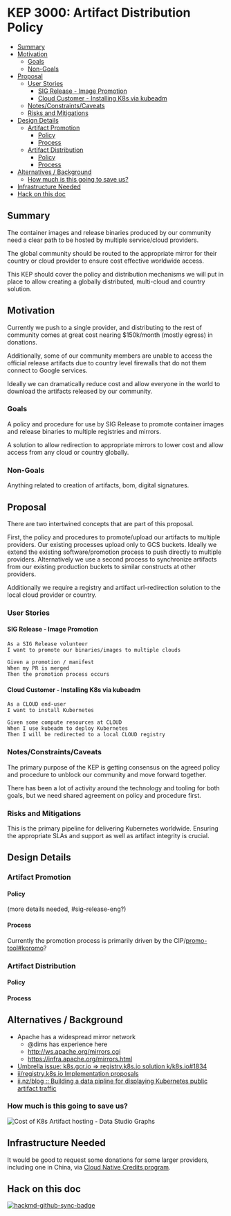 # KEP 3000: Artifact Distribution Policy

<!-- toc -->
- [Summary](#summary)
- [Motivation](#motivation)
  - [Goals](#goals)
  - [Non-Goals](#non-goals)
- [Proposal](#proposal)
  - [User Stories](#user-stories)
    - [SIG Release - Image Promotion](#sig-release---image-promotion)
    - [Cloud Customer - Installing K8s via kubeadm](#cloud-customer---installing-k8s-via-kubeadm)
  - [Notes/Constraints/Caveats](#notesconstraintscaveats)
  - [Risks and Mitigations](#risks-and-mitigations)
- [Design Details](#design-details)
  - [Artifact Promotion](#artifact-promotion)
    - [Policy](#policy)
    - [Process](#process)
  - [Artifact Distribution](#artifact-distribution)
    - [Policy](#policy-1)
    - [Process](#process-1)
- [Alternatives / Background](#alternatives--background)
  - [How much is this going to save us?](#how-much-is-this-going-to-save-us)
- [Infrastructure Needed](#infrastructure-needed)
- [Hack on this doc](#hack-on-this-doc)
<!-- /toc -->

## Summary

The container images and release binaries produced by our community need a clear path to be hosted by multiple service/cloud providers.

The global community should be routed to the appropriate mirror for their country or cloud provider to ensure cost effective worldwide access.

This KEP should cover the policy and distribution mechanisms we will put in place to allow creating a globally distributed, multi-cloud and country solution.

## Motivation

Currently we push to a single provider, and distributing to the rest of community comes at great cost nearing $150k/month (mostly egress) in donations.

Additionally, some of our community members are unable to access the official release artifacts due to country level firewalls that do not them connect to Google services.

Ideally we can dramatically reduce cost and allow everyone in the world to download the artifacts released by our community.

### Goals

A policy and procedure for use by SIG Release to promote container images and release binaries to multiple registries and mirrors.

A solution to allow redirection to appropriate mirrors to lower cost and allow access from any cloud or country globally.

### Non-Goals

Anything related to creation of artifacts, bom, digital signatures.

## Proposal

There are two intertwined concepts that are part of this proposal.

First, the policy and procedures to promote/upload our artifacts to multiple providers. Our existing processes upload only to GCS buckets. Ideally we extend the existing software/promotion process to push directly to multiple providers. Alternatively we use a second process to synchronize artifacts from our existing production buckets to similar constructs at other providers.

Additionally we require a registry and artifact url-redirection solution to the local cloud provider or country.

### User Stories

#### SIG Release - Image Promotion

```feature
As a SIG Release volunteer
I want to promote our binaries/images to multiple clouds

Given a promotion / manifest
When my PR is merged
Then the promotion process occurs
```

#### Cloud Customer - Installing K8s via kubeadm

```feature
As a CLOUD end-user
I want to install Kubernetes

Given some compute resources at CLOUD
When I use kubeadm to deploy Kubernetes
Then I will be redirected to a local CLOUD registry
```

### Notes/Constraints/Caveats

The primary purpose of the KEP is getting consensus on the agreed policy and procedure to unblock our community and move forward together.

There has been a lot of activity around the technology and tooling for both goals, but we need shared agreement on policy and procedure first.

### Risks and Mitigations

This is the primary pipeline for delivering Kubernetes worldwide. Ensuring the appropriate SLAs and support as well as artifact integrity is crucial.

## Design Details

### Artifact Promotion

#### Policy

(more details needed, #sig-release-eng?)

#### Process

Currently the promotion process is primarily driven by the CIP/[promo-tool#kpromo](https://github.com/kubernetes-sigs/promo-tools#kpromo)?

### Artifact Distribution

#### Policy

#### Process

## Alternatives / Background

- Apache has a widespread mirror network
  - @dims has experience here
  - http://ws.apache.org/mirrors.cgi
  - https://infra.apache.org/mirrors.html
- [Umbrella issue: k8s.gcr.io => registry.k8s.io solution k/k8s.io#1834
](https://github.com/kubernetes/k8s.io/issues/1834)
- [ii/registry.k8s.io Implementation proposals](https://github.com/ii/registry.k8s.io#registryk8sio)
- [ii.nz/blog :: Building a data pipline for displaying Kubernetes public artifact traffic
](https://ii.nz/post/building-a-data-pipline-for-displaying-kubernetes-public-artifact-traffic/)

### How much is this going to save us?

![Cost of K8s Artifact hosting - Data Studio Graphs](https://i.imgur.com/LAn4UIE.png)

## Infrastructure Needed

It would be good to request some donations for some larger providers, including one in China, via [Cloud Native Credits program](https://www.cncf.io/credits/).

## Hack on this doc

[![hackmd-github-sync-badge](https://hackmd.io/KjHufZssQR654ShkZFUzyA/badge)](https://hackmd.io/KjHufZssQR654ShkZFUzyA)
